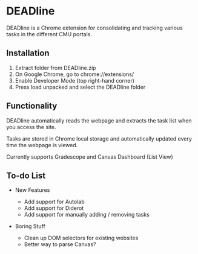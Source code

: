 # DEADline

DEADline is a Chrome extension for consolidating and tracking various tasks in the different CMU portals. 

## Installation

1. Extract folder from DEADline.zip
2. On Google Chrome, go to chrome://extensions/
3. Enable Developer Mode (top right-hand corner)
4. Press load unpacked and select the DEADline folder

## Functionality

DEADline automatically reads the webpage and extracts the task list when you access the site.

Tasks are stored in Chrome local storage and automatically updated every time the webpage is viewed.

Currently supports Gradescope and Canvas Dashboard (List View)

## To-do List
- New Features
    - Add support for Autolab
    - Add support for Diderot
    - Add support for manually adding / removing tasks

- Boring Stuff
    - Clean up DOM selectors for existing websites
    - Better way to parse Canvas?